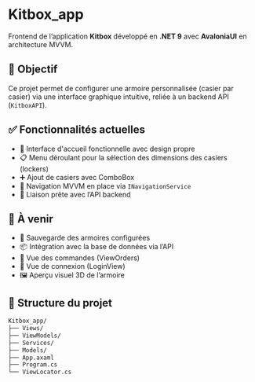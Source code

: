# Kitbox_app

Frontend de l’application **Kitbox** développé en **.NET 9** avec **AvaloniaUI** en architecture MVVM.

## 🎯 Objectif

Ce projet permet de configurer une armoire personnalisée (casier par casier) via une interface graphique intuitive, reliée à un backend API (`KitboxAPI`).

## ✅ Fonctionnalités actuelles

- 🎨 Interface d'accueil fonctionnelle avec design propre
- 📋 Menu déroulant pour la sélection des dimensions des casiers (lockers)
- ➕ Ajout de casiers avec ComboBox
- 🧭 Navigation MVVM en place via `INavigationService`
- 🔄 Liaison prête avec l’API backend

## 🚧 À venir

- 💾 Sauvegarde des armoires configurées
- 📦 Intégration avec la base de données via l’API
- 🧾 Vue des commandes (ViewOrders)
- 🔐 Vue de connexion (LoginView)
- 🖼️ Aperçu visuel 3D de l’armoire

## 📁 Structure du projet

```bash
Kitbox_app/
├── Views/
├── ViewModels/
├── Services/
├── Models/
├── App.axaml
├── Program.cs
└── ViewLocator.cs
